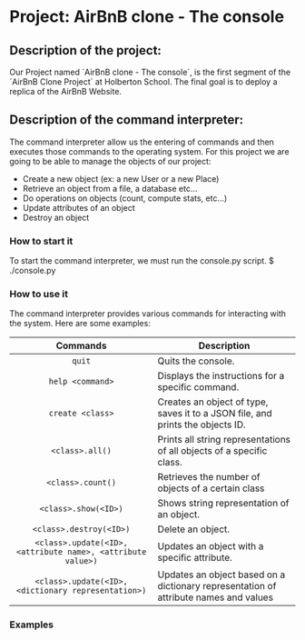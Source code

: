 # Project: AirBnB clone - The console

## Description of the project:

Our Project named ´AirBnB clone - The console´, is the first segment of the ´AirBnB Clone Project´ at Holberton School. The final goal is to deploy a replica of the AirBnB Website.

## Description of the command interpreter:

The command interpreter allow us the entering of commands and then executes those commands to the operating system. For this project we are going to be able to manage the objects of our project:

- Create a new object (ex: a new User or a new Place)
- Retrieve an object from a file, a database etc…
- Do operations on objects (count, compute stats, etc…)
- Update attributes of an object
- Destroy an object

### How to start it

To start the command interpreter, we must run the console.py script. $ ./console.py

### How to use it

The command interpreter provides various commands for interacting with the system. Here are some examples:

|  Commands  |  Description  |
|   :---:   | ------------- |
| `quit` | Quits the console. |
| `help <command>` | Displays the instructions for a specific command. |
| `create <class>` | Creates an object of type, saves it to a JSON file, and prints the objects ID. |
| `<class>.all()` | Prints all string representations of all objects of a specific class. |
| `<class>.count()` | Retrieves the number of objects of a certain class |
| `<class>.show(<ID>)` | Shows string representation of an object. |
| `<class>.destroy(<ID>)` | Delete an object. |
| `<class>.update(<ID>, <attribute name>, <attribute value>)` | Updates an object with a specific attribute. |
| `<class>.update(<ID>, <dictionary representation>)` | Updates an object based on a dictionary representation of attribute names and values |

### Examples
